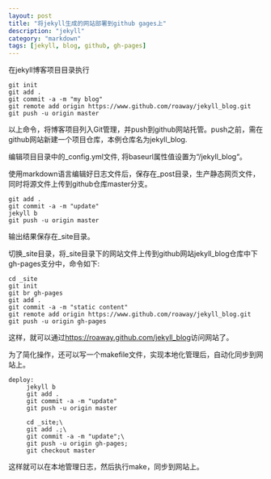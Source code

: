 ```yaml
---
layout: post
title: "将jekyll生成的网站部署到github gages上"
description: "jekyll"
category: "markdown"
tags: [jekyll, blog, github, gh-pages]
---
```


在jekyll博客项目目录执行

    git init
    git add .
    git commit -a -m "my blog"
    git remote add origin https://www.github.com/roaway/jekyll_blog.git
    git push -u origin master

以上命令，将博客项目列入Git管理，并push到github网站托管。push之前，需在github网站新建一个项目仓库，本例仓库名为jekyll_blog.

编辑项目目录中的_config.yml文件, 将baseurl属性值设置为“/jekyll_blog“。

使用markdown语言编辑好日志文件后，保存在_post目录，生产静态网页文件，同时将源文件上传到github仓库master分支。

    git add .
    git commit -a -m "update"
    jekyll b
    git push -u origin master

输出结果保存在_site目录。

切换\_site目录，将\_site目录下的网站文件上传到github网站jekyll_blog仓库中下gh-pages支分中，命令如下:

    cd _site
    git init
    git br gh-pages
    git add .
    git commit -a -m "static content"
    git remote add origin https://www.github.com/roaway/jekyll_blog.git
    git push -u origin gh-pages

这样，就可以通过<https://roaway.github.com/jekyll_blog>访问网站了。

为了简化操作，还可以写一个makefile文件，实现本地化管理后，自动化同步到网站上。

    deploy:
         jekyll b
         git add .
         git commit -a -m "update"
         git push -u origin master

         cd _site;\
         git add .;\
         git commit -a -m "update";\
         git push -u origin gh-pages;
         git checkout master

这样就可以在本地管理日志，然后执行make，同步到网站上。
